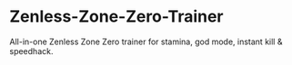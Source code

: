# Zenless-Zone-Zero-Trainer
All-in-one Zenless Zone Zero trainer for stamina, god mode, instant kill &amp; speedhack.
